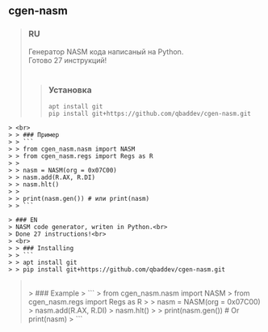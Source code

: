 ## cgen-nasm

> ### RU
> Генератор NASM кода написаный на Python.<br>
> Готово 27 инструкций!<br>
> <br>
> > ### Установка
> > ```
> > apt install git
> > pip install git+https://github.com/qbaddev/cgen-nasm.git
```
> <br>
> > ### Пример
> > ```
> > from cgen_nasm.nasm import NASM
> > from cgen_nasm.regs import Regs as R
> >
> > nasm = NASM(org = 0x07C00)
> > nasm.add(R.AX, R.DI)
> > nasm.hlt()
> >
> > print(nasm.gen()) # или print(nasm)
> > ```

> ### EN
> NASM code generator, writen in Python.<br>
> Done 27 instructions!<br>
> <br>
> > ### Installing
> > ```
> > apt install git
> > pip install git+https://github.com/qbaddev/cgen-nasm.git
```
> <br>
> > ### Example
> > ```
> > from cgen_nasm.nasm import NASM
> > from cgen_nasm.regs import Regs as R
> >
> > nasm = NASM(org = 0x07C00)
> > nasm.add(R.AX, R.DI)
> > nasm.hlt()
> >
> > print(nasm.gen()) # Or print(nasm)
> > ```
